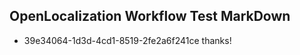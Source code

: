 ## OpenLocalization Workflow Test MarkDown
* 39e34064-1d3d-4cd1-8519-2fe2a6f241ce thanks!

<!--HONumber=Aug16_HO1-->


